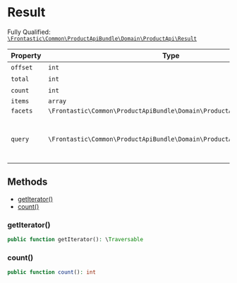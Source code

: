 #  Result

Fully Qualified: [`\Frontastic\Common\ProductApiBundle\Domain\ProductApi\Result`](../../../../../src/php/ProductApiBundle/Domain/ProductApi/Result.php)



Property|Type|Default|Description
--------|----|-------|-----------
`offset`|`int`|``|
`total`|`int`|``|
`count`|`int`|``|
`items`|`array`|`[]`|
`facets`|`\Frontastic\Common\ProductApiBundle\Domain\ProductApi\Result\Facet[]`|`[]`|
`query`|`\Frontastic\Common\ProductApiBundle\Domain\ProductApi\Query`|``|The query used to generate this result (cloned)

## Methods

* [getIterator()](#getIterator)
* [count()](#count)


### getIterator()


```php
public function getIterator(): \Traversable
```







### count()


```php
public function count(): int
```







